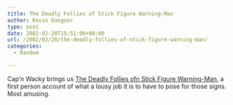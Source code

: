 ```yaml
---
title: The Deadly Follies of Stick Figure Warning-Man
author: Kevin Dangoor
type: post
date: 2002-02-20T15:51:00+00:00
url: /2002/02/20/the-deadly-follies-of-stick-figure-warning-man/
categories:
  - Random

---
```

Cap&#8217;n Wacky brings us [The Deadly Follies ofn Stick Figure Warning-Man][1], a first person account of what a lousy job it is to have to pose for those signs. Most amusing.

 [1]: http://www.capnwacky.com/warning/